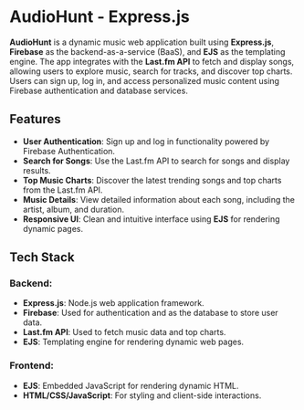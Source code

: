 # AudioHunt - Express.js

**AudioHunt** is a dynamic music web application built using **Express.js**, **Firebase** as the backend-as-a-service (BaaS), and **EJS** as the templating engine. The app integrates with the **Last.fm API** to fetch and display songs, allowing users to explore music, search for tracks, and discover top charts. Users can sign up, log in, and access personalized music content using Firebase authentication and database services.

## Features

- **User Authentication**: Sign up and log in functionality powered by Firebase Authentication.
- **Search for Songs**: Use the Last.fm API to search for songs and display results.
- **Top Music Charts**: Discover the latest trending songs and top charts from the Last.fm API.
- **Music Details**: View detailed information about each song, including the artist, album, and duration.
- **Responsive UI**: Clean and intuitive interface using **EJS** for rendering dynamic pages.
  
## Tech Stack

### Backend:
- **Express.js**: Node.js web application framework.
- **Firebase**: Used for authentication and as the database to store user data.
- **Last.fm API**: Used to fetch music data and top charts.
- **EJS**: Templating engine for rendering dynamic web pages.

### Frontend:
- **EJS**: Embedded JavaScript for rendering dynamic HTML.
- **HTML/CSS/JavaScript**: For styling and client-side interactions.
